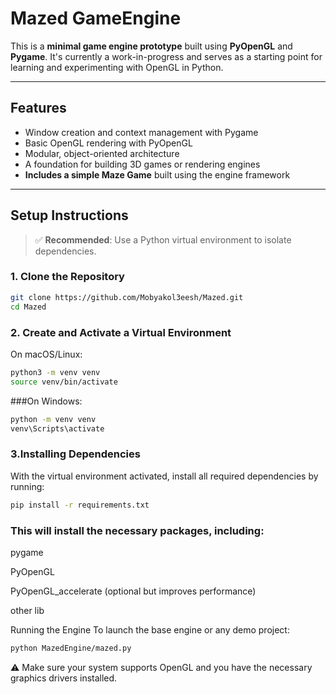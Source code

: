 # Mazed GameEngine

This is a **minimal game engine prototype** built using **PyOpenGL** and **Pygame**. It's currently a work-in-progress and serves as a starting point for learning and experimenting with OpenGL in Python.

---

## Features

- Window creation and context management with Pygame
- Basic OpenGL rendering with PyOpenGL
- Modular, object-oriented architecture
- A foundation for building 3D games or rendering engines
- **Includes a simple Maze Game** built using the engine framework

---

## Setup Instructions

> ✅ **Recommended**: Use a Python virtual environment to isolate dependencies.

### 1. Clone the Repository

```bash
git clone https://github.com/Mobyakol3eesh/Mazed.git
cd Mazed
```
### 2. Create and Activate a Virtual Environment
On macOS/Linux:
```bash
python3 -m venv venv
source venv/bin/activate
```
###On Windows:
```bash
python -m venv venv
venv\Scripts\activate
```
### 3.Installing Dependencies
With the virtual environment activated, install all required dependencies by running:

```bash
pip install -r requirements.txt
```
### This will install the necessary packages, including:

pygame

PyOpenGL

PyOpenGL_accelerate (optional but improves performance)

other lib

Running the Engine
To launch the base engine or any demo project:

```bash
python MazedEngine/mazed.py
```

⚠️ Make sure your system supports OpenGL and you have the necessary graphics drivers installed.
